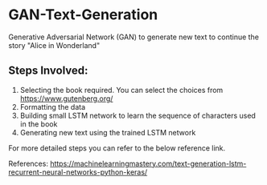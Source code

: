 # GAN-Text-Generation
Generative Adversarial Network (GAN) to generate new text to continue the story "Alice in Wonderland"



## Steps Involved:

1. Selecting the book required. You can select the choices from https://www.gutenberg.org/
2. Formatting the data
3. Building small LSTM network to learn the sequence of characters used in the book
4. Generating new text using the trained LSTM network

For more detailed steps you can refer to the below reference link.

References:
https://machinelearningmastery.com/text-generation-lstm-recurrent-neural-networks-python-keras/
